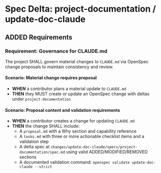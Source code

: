 # Spec Delta: project-documentation / update-doc-claude

## ADDED Requirements

### Requirement: Governance for CLAUDE.md

The project SHALL govern material changes to `CLAUDE.md` via OpenSpec change proposals to maintain consistency and review.

#### Scenario: Material change requires proposal

- **WHEN** a contributor plans a material update to `CLAUDE.md`
- **THEN** they MUST create or update an OpenSpec change with deltas under `project-documentation`

#### Scenario: Proposal content and validation requirements

- **WHEN** a contributor creates a change for updating `CLAUDE.md`
- **THEN** the change SHALL include:
	- A `proposal.md` with a Why section and capability reference
	- A `tasks.md` with three or more actionable checklist items and a validation step
	- A delta spec at `changes/update-doc-claude/specs/project-documentation/spec.md` using valid ADDED/MODIFIED/REMOVED sections
	- A documented validation command: `openspec validate update-doc-claude --strict`
